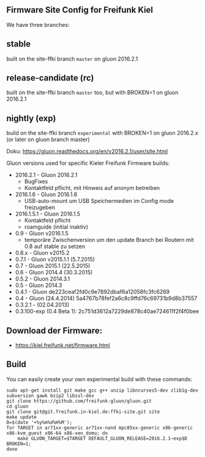 Firmware Site Config for Freifunk Kiel
--------------------------------------

We have three branches:

## stable
built on the site-ffki branch `master` on gluon 2016.2.1

## release-candidate (rc)
built on the site-ffki branch `master` too, but with BROKEN=1 on gluon 2016.2.1

## nightly (exp)
build on the site-ffki branch `experimental` with BROKEN=1 on gluon 2016.2.x (or later on gluon branch master)

Doku: https://gluon.readthedocs.org/en/v2016.2.1/user/site.html

Gluon versions used for specific Kieler Freifunk Firmware builds:

- 2016.2.1 - Gluon 2016.2.1
  - BugFixes
  - Kontaktfeld pflicht, mit Hinweis auf anonym betreiben 
- 2016.1.6 - Gluon 2016.1.6
  - USB-auto-mount um USB Speichermedien im Config mode freizugeben
- 2016.1.5.1 - Gluon 2016.1.5
	- Kontaktfeld pflicht
	- roamguide (initial inaktiv)
- 0.9    - Gluon v2016.1.5
    - temporäre Zwischenversion um den update Branch bei Routern mit 0.8 auf stable zu setzen
- 0.8.x    - Gluon v2015.2
- 0.7.1    - Gluon v2015.1.1 (5.7.2015)
- 0.7      - Gluon 2015.1 (22.5.2015)
- 0.6      - Gluon 2014.4 (30.3.2015)
- 0.5.2    - Gluon 2014.3.1
- 0.5      - Gluon 2014.3
- 0.4.1    - Gluon de223ceaf2fd0c9e7892dbaf6a12058fc3fc6269
- 0.4      - Gluon (24.4.2014) 5a4767b78fef2a6c8c9ffd76c69731b9d8b37557
- 0.3.2.1  - (02.04.2013)
- 0.3.100-exp (0.4 Beta 1): 2c751d3612a7229de878c40ae724611f2f4f0bee


Download der Firmware:
----------------------

- https://kiel.freifunk.net/firmware.html

Build
-----
You can easily create your own experimental build with these commands:

    sudo apt-get install git make gcc g++ unzip libncurses5-dev zlib1g-dev subversion gawk bzip2 libssl-dev
    git clone https://github.com/freifunk-gluon/gluon.git
    cd gluon
    git clone git@git.freifunk.in-kiel.de:ffki-site.git site
    make update
    D=$(date '+%y%m%d%H%M');
    for TARGET in ar71xx-generic ar71xx-nand mpc85xx-generic x86-generic x86-kvm_guest x86-64 x86-xen_domu; do
    	make GLUON_TARGET=$TARGET DEFAULT_GLUON_RELEASE=2016.2.1~exp$D BROKEN=1;
    done
